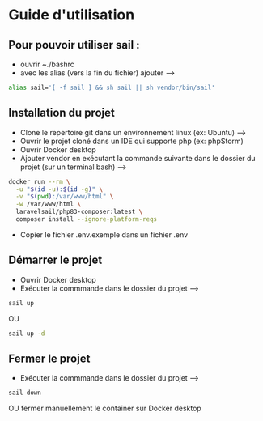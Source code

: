 # Guide d'utilisation
## Pour pouvoir utiliser sail :
- ouvrir ~./bashrc
- avec les alias (vers la fin du fichier) ajouter -->
```bash
alias sail='[ -f sail ] && sh sail || sh vendor/bin/sail'
```
## Installation du projet
- Clone le repertoire git dans un environnement linux (ex: Ubuntu) -->
- Ouvrir le projet cloné dans un IDE qui supporte php (ex: phpStorm)
- Ouvrir Docker desktop
- Ajouter vendor en exécutant la commande suivante dans le dossier du projet (sur un terminal bash) -->
```bash
docker run --rm \
  -u "$(id -u):$(id -g)" \
  -v "$(pwd):/var/www/html" \
  -w /var/www/html \
  laravelsail/php83-composer:latest \
  composer install --ignore-platform-reqs
```
- Copier le fichier .env.exemple dans un fichier .env

## Démarrer le projet
- Ouvrir Docker desktop
- Exécuter la commmande dans le dossier du projet --> 
```bash
sail up
```
  OU
```bash
sail up -d
```
## Fermer le projet
- Exécuter la commmande dans le dossier du projet --> 
```bash
sail down
```
 OU fermer manuellement le container sur Docker desktop

